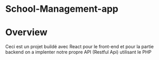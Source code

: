 # School-Management-app 

# Overview
Ceci est un projet buildé avec React pour le front-end et pour la partie backend on a implenter notre propre API (Restful Api) utilisant le PHP


